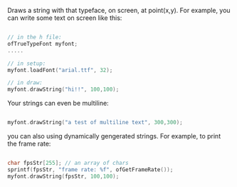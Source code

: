 Draws a string with that typeface, on screen, at point(x,y). For example, you can write some text on screen like this:
```cpp

// in the h file:
ofTrueTypeFont myfont;
.....

// in setup:
myfont.loadFont("arial.ttf", 32);

// in draw:
myfont.drawString("hi!!", 100,100);
```

Your strings can even be multiline:
```cpp

myfont.drawString("a test of multiline text", 300,300);
```

you can also using dynamically gengerated strings. For example, to print the frame rate:
```cpp

char fpsStr[255]; // an array of chars
sprintf(fpsStr, "frame rate: %f", ofGetFrameRate());
myfont.drawString(fpsStr, 100,100);
```
